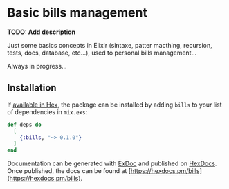 # Basic bills management

**TODO: Add description**

  Just some basics concepts in Elixir (sintaxe, patter macthing, recursion, tests, docs, database, etc...), used to personal bills management...
  
  Always in progress...

## Installation

If [available in Hex](https://hex.pm/docs/publish), the package can be installed
by adding `bills` to your list of dependencies in `mix.exs`:

```elixir
def deps do
  [
    {:bills, "~> 0.1.0"}
  ]
end
```

Documentation can be generated with [ExDoc](https://github.com/elixir-lang/ex_doc)
and published on [HexDocs](https://hexdocs.pm). Once published, the docs can
be found at [https://hexdocs.pm/bills](https://hexdocs.pm/bills).


